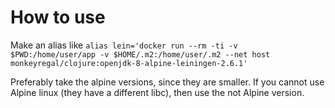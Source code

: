 How to use
======

Make an alias like `alias lein='docker run --rm -ti -v $PWD:/home/user/app -v $HOME/.m2:/home/user/.m2 --net host monkeyregal/clojure:openjdk-8-alpine-leiningen-2.6.1'`

Preferably take the alpine versions, since they are smaller. If you cannot use Alpine linux (they have a different libc), then use the not Alpine version.
